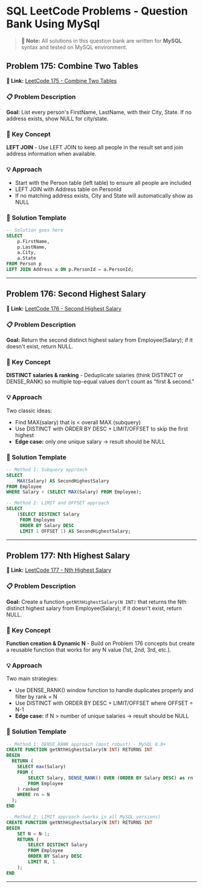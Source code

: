 # SQL LeetCode Problems - Question Bank Using MySql

> **📌 Note:** All solutions in this question bank are written for **MySQL** syntax and tested on MySQL environment.

## Problem 175: Combine Two Tables

**🔗 Link:** [LeetCode 175 - Combine Two Tables](https://leetcode.com/problems/combine-two-tables/description/)

### 📋 Problem Description
**Goal:** List every person's FirstName, LastName, with their City, State. If no address exists, show NULL for city/state.

### 🎯 Key Concept
**LEFT JOIN** - Use LEFT JOIN to keep all people in the result set and join address information when available.

### 💡 Approach
- Start with the Person table (left table) to ensure all people are included
- LEFT JOIN with Address table on PersonId 
- If no matching address exists, City and State will automatically show as NULL

### 📝 Solution Template
```sql
-- Solution goes here
SELECT 
    p.FirstName,
    p.LastName,
    a.City,
    a.State
FROM Person p
LEFT JOIN Address a ON p.PersonId = a.PersonId;
```

---

## Problem 176: Second Highest Salary

**🔗 Link:** [LeetCode 176 - Second Highest Salary](https://leetcode.com/problems/second-highest-salary/)

### 📋 Problem Description
**Goal:** Return the second distinct highest salary from Employee(Salary); if it doesn't exist, return NULL.

### 🎯 Key Concept
**DISTINCT salaries & ranking** - Deduplicate salaries (think DISTINCT or DENSE_RANK) so multiple top-equal values don't count as "first & second."

### 💡 Approach
Two classic ideas:
- Find MAX(salary) that is < overall MAX (subquery)
- Use DISTINCT with ORDER BY DESC + LIMIT/OFFSET to skip the first highest
- **Edge case:** only one unique salary → result should be NULL

### 📝 Solution Template
```sql
-- Method 1: Subquery approach
SELECT 
    MAX(Salary) AS SecondHighestSalary
FROM Employee
WHERE Salary < (SELECT MAX(Salary) FROM Employee);

-- Method 2: LIMIT and OFFSET approach
SELECT 
    (SELECT DISTINCT Salary 
     FROM Employee 
     ORDER BY Salary DESC 
     LIMIT 1 OFFSET 1) AS SecondHighestSalary;
```

---

## Problem 177: Nth Highest Salary

**🔗 Link:** [LeetCode 177 - Nth Highest Salary](https://leetcode.com/problems/nth-highest-salary/)

### 📋 Problem Description
**Goal:** Create a function `getNthHighestSalary(N INT)` that returns the Nth distinct highest salary from Employee(Salary); if it doesn't exist, return NULL.

### 🎯 Key Concept
**Function creation & Dynamic N** - Build on Problem 176 concepts but create a reusable function that works for any N value (1st, 2nd, 3rd, etc.).

### 💡 Approach
Two main strategies:
- Use DENSE_RANK() window function to handle duplicates properly and filter by rank = N
- Use DISTINCT with ORDER BY DESC + LIMIT/OFFSET where OFFSET = N-1
- **Edge case:** if N > number of unique salaries → result should be NULL

### 📝 Solution Template
```sql
-- Method 1: DENSE_RANK approach (most robust) - MySQL 8.0+
CREATE FUNCTION getNthHighestSalary(N INT) RETURNS INT
BEGIN
  RETURN (
    SELECT max(Salary)
    FROM (
        SELECT Salary, DENSE_RANK() OVER (ORDER BY Salary DESC) as rn
        FROM Employee
    ) ranked
    WHERE rn = N
  );
END

-- Method 2: LIMIT approach (works in all MySQL versions)
CREATE FUNCTION getNthHighestSalary(N INT) RETURNS INT
BEGIN
    SET N = N-1;
    RETURN (
        SELECT DISTINCT Salary 
        FROM Employee 
        ORDER BY Salary DESC 
        LIMIT N, 1
    );
END
```

---

